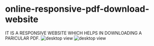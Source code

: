 # online-responsive-pdf-download-website
IT IS A RESPONSIVE WEBSITE WHICH HELPS IN DOWNLOADING A PARICULAR PDF.
![desktop view](https://github.com/messenger-1012/online-responsive-pdf-download-website/blob/master/desktop.png)
![desktop view](https://github.com/messenger-1012/online-responsive-pdf-download-website/blob/master/mobile.png)
